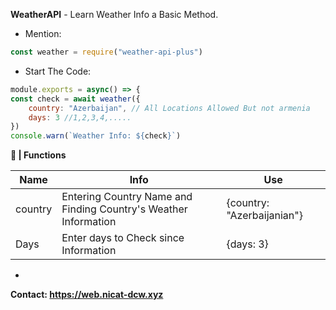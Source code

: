 **WeatherAPI** - Learn Weather Info a Basic Method.

- Mention:
```js
const weather = require("weather-api-plus")
```

- Start The Code:
```js
module.exports = async() => {
const check = await weather({
	country: "Azerbaijan", // All Locations Allowed But not armenia
	days: 3 //1,2,3,4,.....
})
console.warn(`Weather Info: ${check}`)

```

**📎 | Functions**

Name | Info | Use
------------ | ------------ | -------------
country | Entering Country Name and Finding Country's Weather Information | {country: "Azerbaijanian"}
Days | Enter days to Check since Information | {days: 3}


- 

**Contact: https://web.nicat-dcw.xyz**